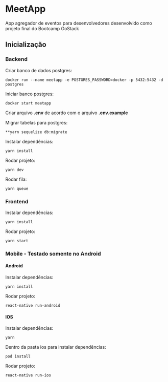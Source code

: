 # MeetApp

App agregador de eventos para desenvolvedores desenvolvido como projeto final do Bootcamp GoStack

## Inicialização

### Backend

Criar banco de dados postgres:
```
docker run --name meetapp -e POSTGRES_PASSWORD=docker -p 5432:5432 -d postgres
```
Iniciar banco postgres:
```
docker start meetapp
```
Criar arquivo **.env** de acordo com o arquivo **.env.example**

Migrar tabelas para postgres:
```
**yarn sequelize db:migrate
```
Instalar dependências:
```
yarn install
```
Rodar projeto:
```
yarn dev
```
Rodar fila:
```
yarn queue
```

### Frontend

Instalar dependências:
```
yarn install
```
Rodar projeto:
```
yarn start
```

### Mobile - Testado somente no Android

#### Android

Instalar dependências:
```
yarn install
```
Rodar projeto:
```
react-native run-android
```

#### IOS

Instalar dependências:
```
yarn
```
Dentro da pasta ios para instalar dependências:
```
pod install
```
Rodar projeto:
```
react-native run-ios